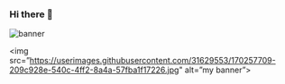 ### Hi there 👋
![banner](https://user-images.githubusercontent.com/31629553/170257709-209c928e-540c-4ff2-8a4a-57fba1f17226.jpg)

<img src=”https://userimages.githubusercontent.com/31629553/170257709-209c928e-540c-4ff2-8a4a-57fba1f17226.jpg" alt=”my banner”>

<!--

**neerajk/neerajk** is a ✨ _special_ ✨ repository because its `README.md` (this file) appears on your GitHub profile.

Here are some ideas to get you started:

- 🔭 I’m currently working on ...
- 🌱 I’m currently learning ...
- 👯 I’m looking to collaborate on ...
- 🤔 I’m looking for help with ...
- 💬 Ask me about ...
- 📫 How to reach me: ...
- 😄 Pronouns: ...
- ⚡ Fun fact: ...
-->
